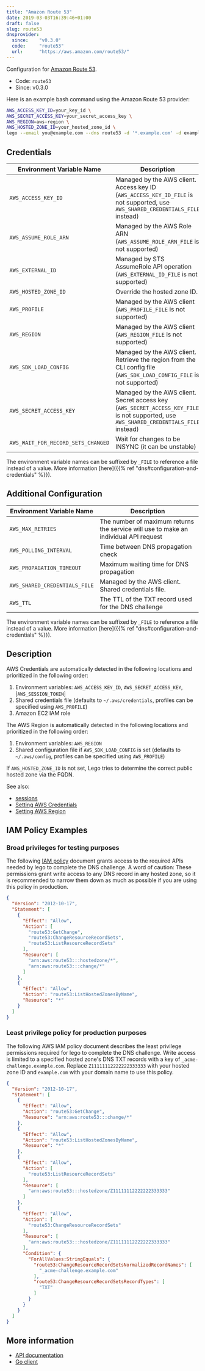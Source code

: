 ```yaml
---
title: "Amazon Route 53"
date: 2019-03-03T16:39:46+01:00
draft: false
slug: route53
dnsprovider:
  since:    "v0.3.0"
  code:     "route53"
  url:      "https://aws.amazon.com/route53/"
---
```


<!-- THIS DOCUMENTATION IS AUTO-GENERATED. PLEASE DO NOT EDIT. -->
<!-- providers/dns/route53/route53.toml -->
<!-- THIS DOCUMENTATION IS AUTO-GENERATED. PLEASE DO NOT EDIT. -->


Configuration for [Amazon Route 53](https://aws.amazon.com/route53/).


<!--more-->

- Code: `route53`
- Since: v0.3.0


Here is an example bash command using the Amazon Route 53 provider:

```bash
AWS_ACCESS_KEY_ID=your_key_id \
AWS_SECRET_ACCESS_KEY=your_secret_access_key \
AWS_REGION=aws-region \
AWS_HOSTED_ZONE_ID=your_hosted_zone_id \
lego --email you@example.com --dns route53 -d '*.example.com' -d example.com run
```




## Credentials

| Environment Variable Name | Description |
|-----------------------|-------------|
| `AWS_ACCESS_KEY_ID` | Managed by the AWS client. Access key ID (`AWS_ACCESS_KEY_ID_FILE` is not supported, use `AWS_SHARED_CREDENTIALS_FILE` instead) |
| `AWS_ASSUME_ROLE_ARN` | Managed by the AWS Role ARN (`AWS_ASSUME_ROLE_ARN_FILE` is not supported) |
| `AWS_EXTERNAL_ID` | Managed by STS AssumeRole API operation (`AWS_EXTERNAL_ID_FILE` is not supported) |
| `AWS_HOSTED_ZONE_ID` | Override the hosted zone ID. |
| `AWS_PROFILE` | Managed by the AWS client (`AWS_PROFILE_FILE` is not supported) |
| `AWS_REGION` | Managed by the AWS client (`AWS_REGION_FILE` is not supported) |
| `AWS_SDK_LOAD_CONFIG` | Managed by the AWS client. Retrieve the region from the CLI config file (`AWS_SDK_LOAD_CONFIG_FILE` is not supported) |
| `AWS_SECRET_ACCESS_KEY` | Managed by the AWS client. Secret access key (`AWS_SECRET_ACCESS_KEY_FILE` is not supported, use `AWS_SHARED_CREDENTIALS_FILE` instead) |
| `AWS_WAIT_FOR_RECORD_SETS_CHANGED` | Wait for changes to be INSYNC (it can be unstable) |

The environment variable names can be suffixed by `_FILE` to reference a file instead of a value.
More information [here]({{% ref "dns#configuration-and-credentials" %}}).


## Additional Configuration

| Environment Variable Name | Description |
|--------------------------------|-------------|
| `AWS_MAX_RETRIES` | The number of maximum returns the service will use to make an individual API request |
| `AWS_POLLING_INTERVAL` | Time between DNS propagation check |
| `AWS_PROPAGATION_TIMEOUT` | Maximum waiting time for DNS propagation |
| `AWS_SHARED_CREDENTIALS_FILE` | Managed by the AWS client. Shared credentials file. |
| `AWS_TTL` | The TTL of the TXT record used for the DNS challenge |

The environment variable names can be suffixed by `_FILE` to reference a file instead of a value.
More information [here]({{% ref "dns#configuration-and-credentials" %}}).

## Description

AWS Credentials are automatically detected in the following locations and prioritized in the following order:

1. Environment variables: `AWS_ACCESS_KEY_ID`, `AWS_SECRET_ACCESS_KEY`, [`AWS_SESSION_TOKEN`]
2. Shared credentials file (defaults to `~/.aws/credentials`, profiles can be specified using `AWS_PROFILE`)
3. Amazon EC2 IAM role

The AWS Region is automatically detected in the following locations and prioritized in the following order:

1. Environment variables: `AWS_REGION`
2. Shared configuration file if `AWS_SDK_LOAD_CONFIG` is set (defaults to `~/.aws/config`, profiles can be specified using `AWS_PROFILE`)

If `AWS_HOSTED_ZONE_ID` is not set, Lego tries to determine the correct public hosted zone via the FQDN.

See also:

- [sessions](https://docs.aws.amazon.com/sdk-for-go/v1/developer-guide/sessions.html)
- [Setting AWS Credentials](https://docs.aws.amazon.com/sdk-for-go/v1/developer-guide/configuring-sdk.html#specifying-credentials)
- [Setting AWS Region](https://docs.aws.amazon.com/sdk-for-go/v1/developer-guide/configuring-sdk.html#specifying-the-region)

## IAM Policy Examples

### Broad privileges for testing purposes

The following [IAM policy](https://docs.aws.amazon.com/IAM/latest/UserGuide/access_policies.html) document grants access to the required APIs needed by lego to complete the DNS challenge.
A word of caution:
These permissions grant write access to any DNS record in any hosted zone,
so it is recommended to narrow them down as much as possible if you are using this policy in production.

```json
{
  "Version": "2012-10-17",
  "Statement": [
    {
      "Effect": "Allow",
      "Action": [
        "route53:GetChange",
        "route53:ChangeResourceRecordSets",
        "route53:ListResourceRecordSets"
      ],
      "Resource": [
        "arn:aws:route53:::hostedzone/*",
        "arn:aws:route53:::change/*"
      ]
    },
    {
      "Effect": "Allow",
      "Action": "route53:ListHostedZonesByName",
      "Resource": "*"
    }
  ]
}
```

### Least privilege policy for production purposes

The following AWS IAM policy document describes the least privilege permissions required for lego to complete the DNS challenge.
Write access is limited to a specified hosted zone's DNS TXT records with a key of `_acme-challenge.example.com`.
Replace `Z11111112222222333333` with your hosted zone ID and `example.com` with your domain name to use this policy.

```json
{
  "Version": "2012-10-17",
  "Statement": [
    {
      "Effect": "Allow",
      "Action": "route53:GetChange",
      "Resource": "arn:aws:route53:::change/*"
    },
    {
      "Effect": "Allow",
      "Action": "route53:ListHostedZonesByName",
      "Resource": "*"
    },
    {
      "Effect": "Allow",
      "Action": [
        "route53:ListResourceRecordSets"
      ],
      "Resource": [
        "arn:aws:route53:::hostedzone/Z11111112222222333333"
      ]
    },
    {
      "Effect": "Allow",
      "Action": [
        "route53:ChangeResourceRecordSets"
      ],
      "Resource": [
        "arn:aws:route53:::hostedzone/Z11111112222222333333"
      ],
      "Condition": {
        "ForAllValues:StringEquals": {
          "route53:ChangeResourceRecordSetsNormalizedRecordNames": [
            "_acme-challenge.example.com"
          ],
          "route53:ChangeResourceRecordSetsRecordTypes": [
            "TXT"
          ]
        }
      }
    }
  ]
}
```



## More information

- [API documentation](https://docs.aws.amazon.com/Route53/latest/APIReference/API_Operations_Amazon_Route_53.html)
- [Go client](https://github.com/aws/aws-sdk-go-v2)

<!-- THIS DOCUMENTATION IS AUTO-GENERATED. PLEASE DO NOT EDIT. -->
<!-- providers/dns/route53/route53.toml -->
<!-- THIS DOCUMENTATION IS AUTO-GENERATED. PLEASE DO NOT EDIT. -->
